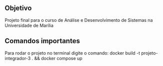 ## Objetivo 
Projeto final para o curso de Análise e Desenvolvimento de Sistemas na Universidade de Marília

## Comandos importantes
Para rodar o projeto no terminal digite o comando: docker build -t projeto-integrador-3 . && docker compose up
